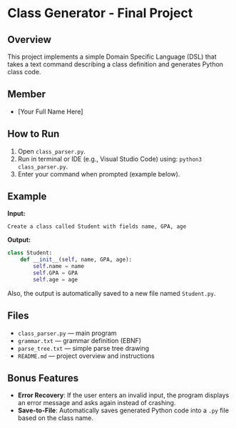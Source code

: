 # Class Generator - Final Project

## Overview

This project implements a simple Domain Specific Language (DSL) that takes a text command describing a class definition and generates Python class code.

## Member

- [Your Full Name Here]

## How to Run

1. Open `class_parser.py`.
2. Run in terminal or IDE (e.g., Visual Studio Code) using: `python3 class_parser.py`.
3. Enter your command when prompted (example below).

## Example

**Input:**
```
Create a class called Student with fields name, GPA, age
```

**Output:**
```python
class Student:
    def __init__(self, name, GPA, age):
        self.name = name
        self.GPA = GPA
        self.age = age
```
Also, the output is automatically saved to a new file named `Student.py`.

## Files

- `class_parser.py` — main program
- `grammar.txt` — grammar definition (EBNF)
- `parse_tree.txt` — simple parse tree drawing
- `README.md` — project overview and instructions

## Bonus Features

- **Error Recovery**: If the user enters an invalid input, the program displays an error message and asks again instead of crashing.
- **Save-to-File**: Automatically saves generated Python code into a `.py` file based on the class name.